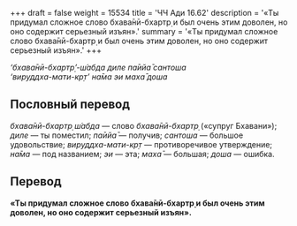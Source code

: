 +++
draft = false
weight = 15534
title = 'ЧЧ Ади 16.62'
description = '«Ты придумал сложное слово бхава̄нӣ-бхартр̣ и был очень этим доволен, но оно содержит серьезный изъян».'
summary = '«Ты придумал сложное слово бхава̄нӣ-бхартр̣ и был очень этим доволен, но оно содержит серьезный изъян».'
+++

_‘бхава̄нӣ-бхартр̣’-ш́абда диле па̄ийа̄ сантоша  
‘вируддха-мати-кр̣т’ на̄ма эи маха̄ доша_

## Пословный перевод

_бхава̄нӣ_\-_бхартр̣_ _ш́абда_ — слово _бхава̄нӣ-бхартр̣_ («супруг Бхавани»); _диле_ — ты поместил; _па̄ийа̄_ — получив; _сантоша_ — большое удовольствие; _вируддха_\-_мати_\-_кр̣т_ — противоречивое утверждение; _на̄ма_ — под названием; _эи_ — эта; _маха̄_ — большая; _доша_ — ошибка.

## Перевод

**«Ты придумал сложное слово бхава̄нӣ-бхартр̣ и был очень этим доволен, но оно содержит серьезный изъян».**
